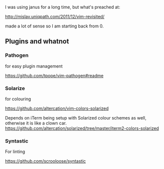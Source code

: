 I was using janus for a long time, but what's preached at: 

http://mislav.uniqpath.com/2011/12/vim-revisited/

made a lot of sense so I am starting back from 0. 

## Plugins and whatnot



### Pathogen 
for easy plugin management

https://github.com/tpope/vim-pathogen#readme

### Solarize
for colouring

https://github.com/altercation/vim-colors-solarized

Depends on iTerm being setup with Solarized colour schemes as well, otherwise it is like a clown car.
https://github.com/altercation/solarized/tree/master/iterm2-colors-solarized


### Syntastic
For linting

https://github.com/scrooloose/syntastic
